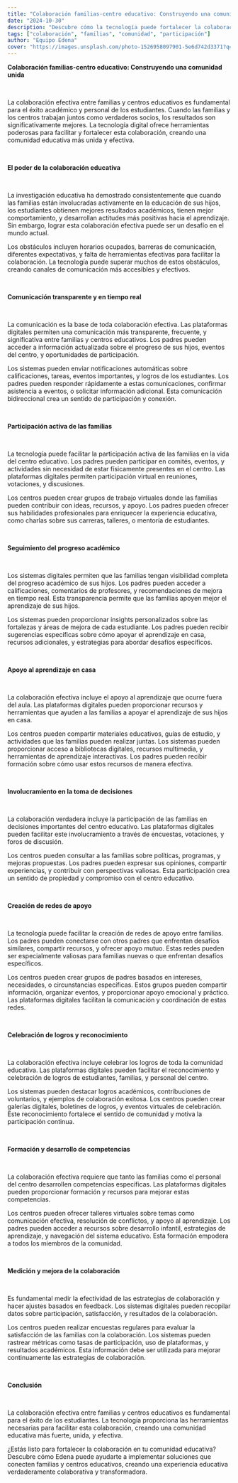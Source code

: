 ```yaml
---
title: "Colaboración familias-centro educativo: Construyendo una comunidad unida"
date: "2024-10-30"
description: "Descubre cómo la tecnología puede fortalecer la colaboración entre familias y centros educativos, creando una comunidad educativa más fuerte y efectiva."
tags: ["colaboración", "familias", "comunidad", "participación"]
author: "Equipo Edena"
cover: "https://images.unsplash.com/photo-1526958097901-5e6d742d3371?q=80&w=2070&auto=format&fit=crop&ixlib=rb-4.1.0&ixid=M3wxMjA3fDB8MHxwaG90by1wYWdlfHx8fGVufDB8fHx8fA%3D%3D"
---
```


**Colaboración familias-centro educativo: Construyendo una comunidad unida**

<br>

La colaboración efectiva entre familias y centros educativos es fundamental para el éxito académico y personal de los estudiantes. Cuando las familias y los centros trabajan juntos como verdaderos socios, los resultados son significativamente mejores. La tecnología digital ofrece herramientas poderosas para facilitar y fortalecer esta colaboración, creando una comunidad educativa más unida y efectiva.

<br>

**El poder de la colaboración educativa**

<br>

La investigación educativa ha demostrado consistentemente que cuando las familias están involucradas activamente en la educación de sus hijos, los estudiantes obtienen mejores resultados académicos, tienen mejor comportamiento, y desarrollan actitudes más positivas hacia el aprendizaje. Sin embargo, lograr esta colaboración efectiva puede ser un desafío en el mundo actual.

Los obstáculos incluyen horarios ocupados, barreras de comunicación, diferentes expectativas, y falta de herramientas efectivas para facilitar la colaboración. La tecnología puede superar muchos de estos obstáculos, creando canales de comunicación más accesibles y efectivos.

<br>

**Comunicación transparente y en tiempo real**

<br>

La comunicación es la base de toda colaboración efectiva. Las plataformas digitales permiten una comunicación más transparente, frecuente, y significativa entre familias y centros educativos. Los padres pueden acceder a información actualizada sobre el progreso de sus hijos, eventos del centro, y oportunidades de participación.

Los sistemas pueden enviar notificaciones automáticas sobre calificaciones, tareas, eventos importantes, y logros de los estudiantes. Los padres pueden responder rápidamente a estas comunicaciones, confirmar asistencia a eventos, o solicitar información adicional. Esta comunicación bidireccional crea un sentido de participación y conexión.

<br>

**Participación activa de las familias**

<br>

La tecnología puede facilitar la participación activa de las familias en la vida del centro educativo. Los padres pueden participar en comités, eventos, y actividades sin necesidad de estar físicamente presentes en el centro. Las plataformas digitales permiten participación virtual en reuniones, votaciones, y discusiones.

Los centros pueden crear grupos de trabajo virtuales donde las familias pueden contribuir con ideas, recursos, y apoyo. Los padres pueden ofrecer sus habilidades profesionales para enriquecer la experiencia educativa, como charlas sobre sus carreras, talleres, o mentoría de estudiantes.

<br>

**Seguimiento del progreso académico**

<br>

Los sistemas digitales permiten que las familias tengan visibilidad completa del progreso académico de sus hijos. Los padres pueden acceder a calificaciones, comentarios de profesores, y recomendaciones de mejora en tiempo real. Esta transparencia permite que las familias apoyen mejor el aprendizaje de sus hijos.

Los sistemas pueden proporcionar insights personalizados sobre las fortalezas y áreas de mejora de cada estudiante. Los padres pueden recibir sugerencias específicas sobre cómo apoyar el aprendizaje en casa, recursos adicionales, y estrategias para abordar desafíos específicos.

<br>

**Apoyo al aprendizaje en casa**

<br>

La colaboración efectiva incluye el apoyo al aprendizaje que ocurre fuera del aula. Las plataformas digitales pueden proporcionar recursos y herramientas que ayuden a las familias a apoyar el aprendizaje de sus hijos en casa.

Los centros pueden compartir materiales educativos, guías de estudio, y actividades que las familias pueden realizar juntas. Los sistemas pueden proporcionar acceso a bibliotecas digitales, recursos multimedia, y herramientas de aprendizaje interactivas. Los padres pueden recibir formación sobre cómo usar estos recursos de manera efectiva.

<br>

**Involucramiento en la toma de decisiones**

<br>

La colaboración verdadera incluye la participación de las familias en decisiones importantes del centro educativo. Las plataformas digitales pueden facilitar este involucramiento a través de encuestas, votaciones, y foros de discusión.

Los centros pueden consultar a las familias sobre políticas, programas, y mejoras propuestas. Los padres pueden expresar sus opiniones, compartir experiencias, y contribuir con perspectivas valiosas. Esta participación crea un sentido de propiedad y compromiso con el centro educativo.

<br>

**Creación de redes de apoyo**

<br>

La tecnología puede facilitar la creación de redes de apoyo entre familias. Los padres pueden conectarse con otros padres que enfrentan desafíos similares, compartir recursos, y ofrecer apoyo mutuo. Estas redes pueden ser especialmente valiosas para familias nuevas o que enfrentan desafíos específicos.

Los centros pueden crear grupos de padres basados en intereses, necesidades, o circunstancias específicas. Estos grupos pueden compartir información, organizar eventos, y proporcionar apoyo emocional y práctico. Las plataformas digitales facilitan la comunicación y coordinación de estas redes.

<br>

**Celebración de logros y reconocimiento**

<br>

La colaboración efectiva incluye celebrar los logros de toda la comunidad educativa. Las plataformas digitales pueden facilitar el reconocimiento y celebración de logros de estudiantes, familias, y personal del centro.

Los sistemas pueden destacar logros académicos, contribuciones de voluntarios, y ejemplos de colaboración exitosa. Los centros pueden crear galerías digitales, boletines de logros, y eventos virtuales de celebración. Este reconocimiento fortalece el sentido de comunidad y motiva la participación continua.

<br>

**Formación y desarrollo de competencias**

<br>

La colaboración efectiva requiere que tanto las familias como el personal del centro desarrollen competencias específicas. Las plataformas digitales pueden proporcionar formación y recursos para mejorar estas competencias.

Los centros pueden ofrecer talleres virtuales sobre temas como comunicación efectiva, resolución de conflictos, y apoyo al aprendizaje. Los padres pueden acceder a recursos sobre desarrollo infantil, estrategias de aprendizaje, y navegación del sistema educativo. Esta formación empodera a todos los miembros de la comunidad.

<br>

**Medición y mejora de la colaboración**

<br>

Es fundamental medir la efectividad de las estrategias de colaboración y hacer ajustes basados en feedback. Los sistemas digitales pueden recopilar datos sobre participación, satisfacción, y resultados de la colaboración.

Los centros pueden realizar encuestas regulares para evaluar la satisfacción de las familias con la colaboración. Los sistemas pueden rastrear métricas como tasas de participación, uso de plataformas, y resultados académicos. Esta información debe ser utilizada para mejorar continuamente las estrategias de colaboración.

<br>

**Conclusión**

<br>

La colaboración efectiva entre familias y centros educativos es fundamental para el éxito de los estudiantes. La tecnología proporciona las herramientas necesarias para facilitar esta colaboración, creando una comunidad educativa más fuerte, unida, y efectiva.

¿Estás listo para fortalecer la colaboración en tu comunidad educativa? Descubre cómo Edena puede ayudarte a implementar soluciones que conecten familias y centros educativos, creando una experiencia educativa verdaderamente colaborativa y transformadora.
